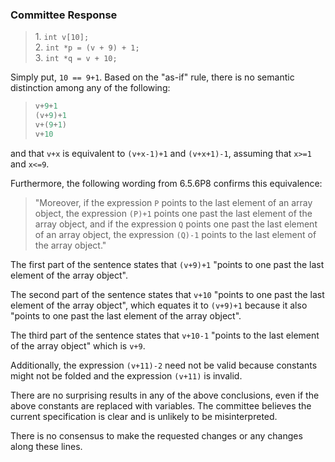 ### Committee Response

> 1\. `int v[10];`  
> 2\. `int *p = (v + 9) + 1;`  
> 3\. `int *q = v + 10;`

Simply put, `10 == 9+1`. Based on the "as-if" rule, there is no semantic
distinction among any of the following:

> ```c
> v+9+1
> (v+9)+1
> v+(9+1)
> v+10
> ```

and that `v+x` is equivalent to `(v+x-1)+1` and `(v+x+1)-1`, assuming that
`x>=1` and `x<=9`.

Furthermore, the following wording from 6.5.6P8 confirms this equivalence:

> "Moreover, if the expression `P` points to the last element of an array object,
> the expression `(P)+1` points one past the last element of the array object, and
> if the expression `Q` points one past the last element of an array object, the
> expression `(Q)-1` points to the last element of the array object."

The first part of the sentence states that `(v+9)+1` "points to one past the
last element of the array object".

The second part of the sentence states that `v+10` "points to one past the last
element of the array object", which equates it to `(v+9)+1` because it also
"points to one past the last element of the array object".

The third part of the sentence states that `v+10-1` "points to the last element
of the array object" which is `v+9`.

Additionally, the expression `(v+11)-2` need not be valid because constants
might not be folded and the expression `(v+11)` is invalid.

There are no surprising results in any of the above conclusions, even if the
above constants are replaced with variables. The committee believes the current
specification is clear and is unlikely to be misinterpreted.

There is no consensus to make the requested changes or any changes along these
lines.
